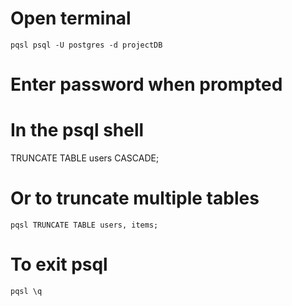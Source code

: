 # Open terminal
``pqsl psql -U postgres -d projectDB``
# Enter password when prompted
# In the psql shell
TRUNCATE TABLE users CASCADE;
# Or to truncate multiple tables
``pqsl TRUNCATE TABLE users, items;``
# To exit psql
``pqsl \q``